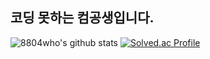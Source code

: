 ## 코딩 못하는 컴공생입니다.
![8804who's github stats](https://github-readme-stats.vercel.app/api?username=8804who&show_icons=true&theme=cobalt)
[![Solved.ac Profile](http://mazassumnida.wtf/api/generate_badge?boj=8804who)](https://solved.ac/8804who)
